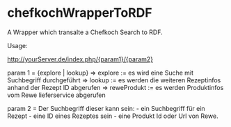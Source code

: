 # chefkochWrapperToRDF
A Wrapper which transalte a Chefkoch Search to RDF.

Usage:

http://yourServer.de/index.php/{param1}/{param2}

param 1 = {explore | lookup}
	=> explore := es wird eine Suche mit Suchbegriff durchgeführt
	=> lookup := es werden die weiteren Rezeptinfos anhand der Rezept ID abgerufen
	=> reweProdukt := es werden Produktinfos vom Rewe lieferservice abgerufen

param 2 = Der Suchbegriff dieser kann sein:
			- ein Suchbegriff für ein Rezept
			- eine ID eines Rezeptes sein
			- eine Produkt Id oder Url von Rewe.
